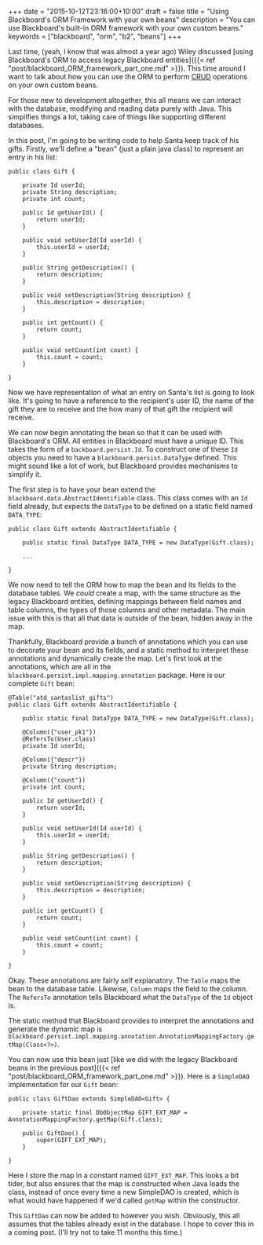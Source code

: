 +++
date = "2015-10-12T23:16:00+10:00"
draft = false
title = "Using Blackboard's ORM Framework with your own beans"
description = "You can use Blackboard's built-in ORM framework with your own custom beans."
keywords = ["blackboard", "orm", "b2", "beans"]
+++

Last time, (yeah, I know that was almost a year ago) Wiley discussed [using Blackboard's ORM to access legacy Blackboard entities]({{< ref "post/blackboard_ORM_framework_part_one.md" >}}). This time around I want to talk about how you can use the ORM to perform [CRUD](https://en.wikipedia.org/wiki/Create,_read,_update_and_delete) operations on your own custom beans.

For those new to development altogether, this all means we can interact with the database, modifying and reading data purely with Java. This simpilfies things a lot, taking care of things like supporting different databases.

In this post, I'm going to be writing code to help Santa keep track of his gifts. Firstly, we'll define a "bean" (just a plain java class) to represent an entry in his list:

````
public class Gift {

    private Id userId;
    private String description;
    private int count;

    public Id getUserId() {
        return userId;
    }

    public void setUserId(Id userId) {
        this.userId = userId;
    }

    public String getDescription() {
        return description;
    }

    public void setDescription(String description) {
        this.description = description;
    }

    public int getCount() {
        return count;
    }

    public void setCount(int count) {
        this.count = count;
    }
    
}
````

Now we have representation of what an entry on Santa's list is going to look like. It's going to have a reference to the recipient's user ID, the name of the gift they are to receive and the how many of that gift the recipient will receive. 

We can now begin annotating the bean so that it can be used with Blackboard's ORM. All entities in Blackboard must have a unique ID. This takes the form of a ````backboard.persist.Id````. To construct one of these ````Id```` objects you need to have a ````blackboard.persist.DataType```` defined. This might sound like a lot of work, but Blackboard provides mechanisms to simplify it.

The first step is to have your bean extend the ````blackboard.data.AbstractIdentifiable```` class. This class comes with an ````Id```` field already, but expects the ````DataType```` to be defined on a static field named ````DATA_TYPE````:

````
public class Gift extends AbstractIdentifiable {

    public static final DataType DATA_TYPE = new DataType(Gift.class);

    ...

}
````

We now need to tell the ORM how to map the bean and its fields to the database tables. We *could* create a map, with the same structure as the legacy Blackboard entities, defining mappings between field names and table columns, the types of those columns and other metadata. The main issue with this is that all that data is outside of the bean, hidden away in the map.

Thankfully, Blackboard provide a bunch of annotations which you can use to decorate your bean and its fields, and a static method to interpret these annotations and dynamically create the map. Let's first look at the annotations, which are all in the ````blackboard.persist.impl.mapping.annotation```` package. Here is our complete ````Gift```` bean:

````
@Table("atd_santaslist_gifts")
public class Gift extends AbstractIdentifiable {

    public static final DataType DATA_TYPE = new DataType(Gift.class);

    @Column({"user_pk1"})
    @RefersTo(User.class)
    private Id userId;

    @Column({"descr"})
    private String description;

    @Column({"count"})
    private int count;

    public Id getUserId() {
        return userId;
    }

    public void setUserId(Id userId) {
        this.userId = userId;
    }

    public String getDescription() {
        return description;
    }

    public void setDescription(String description) {
        this.description = description;
    }

    public int getCount() {
        return count;
    }

    public void setCount(int count) {
        this.count = count;
    }

}
````

Okay. These annotations are fairly self explanatory. The ````Table```` maps the bean to the database table. Likewise, ````Column```` maps the field to the column. The ````RefersTo```` annotation tells Blackboard what the ````DataType```` of the ````Id```` object is.

The static method that Blackboard provides to interpret the annotations and generate the dynamic map is ````blackboard.persist.impl.mapping.annotation.AnnotationMappingFactory.getMap(Class<?>)````.

You can now use this bean just [like we did with the legacy Blackboard beans in the previous post]({{< ref "post/blackboard_ORM_framework_part_one.md" >}}). Here is a ````SimpleDAO```` implementation for our ````Gift```` bean:

````
public class GiftDao extends SimpleDAO<Gift> {

    private static final DbObjectMap GIFT_EXT_MAP = AnnotationMappingFactory.getMap(Gift.class);

    public GiftDao() {
        super(GIFT_EXT_MAP);
    }

}
````

Here I store the map in a constant named ````GIFT_EXT_MAP````. This looks a bit tider, but also ensures that the map is constructed when Java loads the class, instead of once every time a new SimpleDAO is created, which is what would have happened if we'd called ````getMap```` within the constructor.

This ````GiftDao```` can now be added to however you wish. Obviously, this all assumes that the tables already exist in the database. I hope to cover this in a coming post. (I'll try not to take 11 months this time.)
